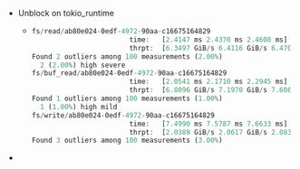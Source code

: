 - Unblock on tokio_runtime
	- ```rust
	  fs/read/ab80e024-0edf-4972-90aa-c16675164829
	                          time:   [2.4147 ms 2.4370 ms 2.4608 ms]
	                          thrpt:  [6.3497 GiB/s 6.4116 GiB/s 6.4709 GiB/s]
	  Found 2 outliers among 100 measurements (2.00%)
	    2 (2.00%) high severe
	  fs/buf_read/ab80e024-0edf-4972-90aa-c16675164829
	                          time:   [2.0541 ms 2.1710 ms 2.2945 ms]
	                          thrpt:  [6.8096 GiB/s 7.1970 GiB/s 7.6067 GiB/s]
	  Found 1 outliers among 100 measurements (1.00%)
	    1 (1.00%) high mild
	  fs/write/ab80e024-0edf-4972-90aa-c16675164829
	                          time:   [7.4990 ms 7.5787 ms 7.6633 ms]
	                          thrpt:  [2.0389 GiB/s 2.0617 GiB/s 2.0836 GiB/s]
	  Found 3 outliers among 100 measurements (3.00%)
	  
	  ```
-